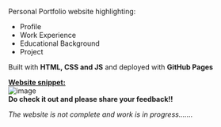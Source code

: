 Personal Portfolio website highlighting:
- Profile
- Work Experience
- Educational Background
- Project

Built with **HTML, CSS and JS** and deployed with **GitHub Pages**

<u>**Website snippet:**</u><br>
![image](https://github.com/K-c-17/k-c-17.github.io/assets/57230059/183e40b7-cdf7-471c-8ae3-4a64870cc9ae)
<br>
**Do check it out and please share your feedback!!**

_The website is not complete and work is in progress......._
